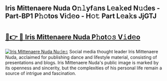 ## Iris Mittenaere Nuda O𝚗𝚕yf𝚊ns L𝚎a𝚔ed N𝚞𝚍es - Part-BP1 P𝚑𝚘tos Vi𝚍𝚎o - H𝚘𝚝 Part L𝚎a𝚔s JjGTJ

# <h2><a href="http://kfchx0.oniu.top/?m=Iris+Mittenaere+Nuda">🔗👉 🔴 Iris Mittenaere Nuda P𝚑ot𝚘𝚜 V𝚒d𝚎o</a></h2>

[![Iris Mittenaere Nuda Nu𝚍e𝚜](https://i.imgur.com/0qMVB7G.gif)](http://kfchx0.oniu.top/?m=Iris+Mittenaere+Nuda)
Social media thought leader Iris Mittenaere Nuda, acclaimed for publishing dance and lifestyle material, consisting of presentations and blogs. Iris Mittenaere Nuda's public image is marked by its openness and sincerity, but the complexities of his personal life remain a source of intrigue and fascination.  
